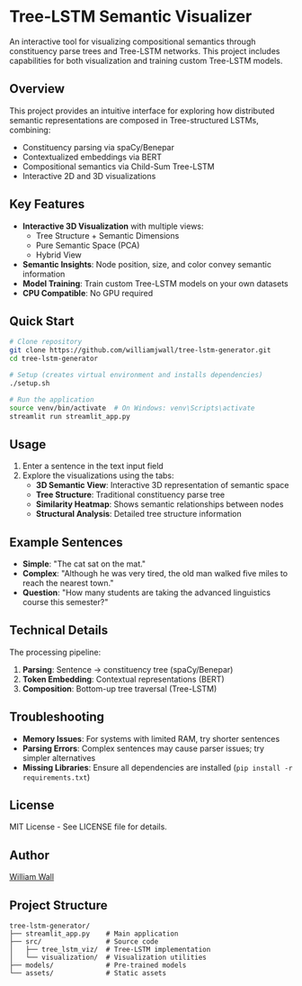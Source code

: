 # Tree-LSTM Semantic Visualizer

An interactive tool for visualizing compositional semantics through constituency parse trees and Tree-LSTM networks. This project includes capabilities for both visualization and training custom Tree-LSTM models.

## Overview

This project provides an intuitive interface for exploring how distributed semantic representations are composed in Tree-structured LSTMs, combining:

- Constituency parsing via spaCy/Benepar
- Contextualized embeddings via BERT
- Compositional semantics via Child-Sum Tree-LSTM
- Interactive 2D and 3D visualizations

## Key Features

- **Interactive 3D Visualization** with multiple views:
  - Tree Structure + Semantic Dimensions
  - Pure Semantic Space (PCA)
  - Hybrid View
- **Semantic Insights**: Node position, size, and color convey semantic information
- **Model Training**: Train custom Tree-LSTM models on your own datasets
- **CPU Compatible**: No GPU required

## Quick Start

```bash
# Clone repository
git clone https://github.com/williamjwall/tree-lstm-generator.git
cd tree-lstm-generator

# Setup (creates virtual environment and installs dependencies)
./setup.sh

# Run the application
source venv/bin/activate  # On Windows: venv\Scripts\activate
streamlit run streamlit_app.py
```

## Usage

1. Enter a sentence in the text input field
2. Explore the visualizations using the tabs:
   - **3D Semantic View**: Interactive 3D representation of semantic space
   - **Tree Structure**: Traditional constituency parse tree
   - **Similarity Heatmap**: Shows semantic relationships between nodes
   - **Structural Analysis**: Detailed tree structure information

## Example Sentences

- **Simple**: "The cat sat on the mat."
- **Complex**: "Although he was very tired, the old man walked five miles to reach the nearest town."
- **Question**: "How many students are taking the advanced linguistics course this semester?"

## Technical Details

The processing pipeline:

1. **Parsing**: Sentence → constituency tree (spaCy/Benepar)
2. **Token Embedding**: Contextual representations (BERT)
3. **Composition**: Bottom-up tree traversal (Tree-LSTM)

## Troubleshooting

- **Memory Issues**: For systems with limited RAM, try shorter sentences
- **Parsing Errors**: Complex sentences may cause parser issues; try simpler alternatives
- **Missing Libraries**: Ensure all dependencies are installed (`pip install -r requirements.txt`)

## License

MIT License - See LICENSE file for details.

## Author

[William Wall](https://github.com/williamjwall)

## Project Structure

```
tree-lstm-generator/
├── streamlit_app.py    # Main application
├── src/                # Source code
│   ├── tree_lstm_viz/  # Tree-LSTM implementation
│   └── visualization/  # Visualization utilities
├── models/             # Pre-trained models
└── assets/             # Static assets
``` 